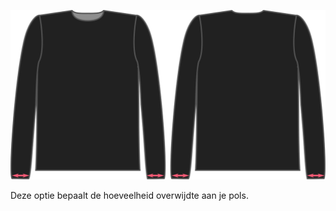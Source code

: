 
![De factor voor overwijdte pols bij Brian](./cuffease.svg)

Deze optie bepaalt de hoeveelheid overwijdte aan je pols.